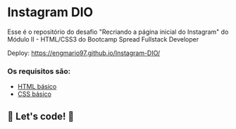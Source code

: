 # Instagram DIO

Esse é o repositório do desafio "Recriando a página inicial do Instagram" do Módulo II - HTML/CSS3 do Bootcamp Spread Fullstack Developer

Deploy: https://engmario97.github.io/Instagram-DIO/

### Os requisitos são:

* [HTML básico](https://www.w3schools.com/html/)
* [CSS básico](https://developer.mozilla.org/pt-BR/docs/Web/CSS)

## 🚀 Let's code! 🚀
